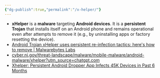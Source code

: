 ```yaml
---
{"dg-publish":true,"permalink":"/x-helper/"}
---
```


- **xHelper** is a **malware** targeting **Android devices**. It is a **persistent Trojan** that installs itself on an Android phone and remains operational even after attempts to remove it (e.g., by uninstalling apps or factory resetting the device).
- [Android Trojan xHelper uses persistent re-infection tactics: here's how to remove \| Malwarebytes Labs](https://www.malwarebytes.com/blog/news/2020/02/new-variant-of-android-trojan-xhelper-reinfects-with-help-from-google-play?utm_source=chatgpt.com)
- [cyber.nj.gov/threat-landscape/malware/mobile-malware/android-malware/xhelper?utm\_source=chatgpt.com](https://www.cyber.nj.gov/threat-landscape/malware/mobile-malware/android-malware/xhelper?utm_source=chatgpt.com)
- [Xhelper: Persistent Android Dropper App Infects 45K Devices in Past 6 Months](https://www.security.com/threat-intelligence/xhelper-android-malware)